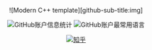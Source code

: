 <div id="title" align=center>

![Modern C++ template][github-sub-title:img]

![GitHub账户信息统计](https://github-stats.ubrong.com/api?username=tyz&show_icons=true&theme=tokyonight)
![GitHub账户最常用语言](https://github-stats.ubrong.com/api/top-langs/?username=tyz&layout=compact&theme=tokyonight)

 

[![知乎](https://img.shields.io/badge/%E7%9F%A5%E4%B9%8E%20-%20tyz-blur)](https://www.zhihu.com/people/you-ma-wei-7)
<!-- [![youtube](https://img.shields.io/badge/video-YouTube-red)](https://www.youtube.com/channel/UCey35Do4RGewqr-6EiaCJrg) -->

<!-- [![modern cpp](https://img.shields.io/badge/code-Modern%20C++-blue)](https://learn.microsoft.com/zh-cn/cpp/cpp/welcome-back-to-cpp-modern-cpp) 
![](https://img.shields.io/badge/讨厌-学习-yellow) 
![](https://img.shields.io/badge/性格-开朗-red) 
![](https://img.shields.io/badge/爱好-二次元-red) -->

</div>

